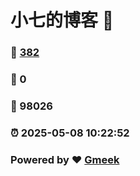 # 小七的博客 :link:  
### :page_facing_up: [382](/tag.html) 
### :speech_balloon: 0 
### :hibiscus: 98026 
### :alarm_clock: 2025-05-08 10:22:52 
### Powered by :heart: [Gmeek](https://github.com/Meekdai/Gmeek)
